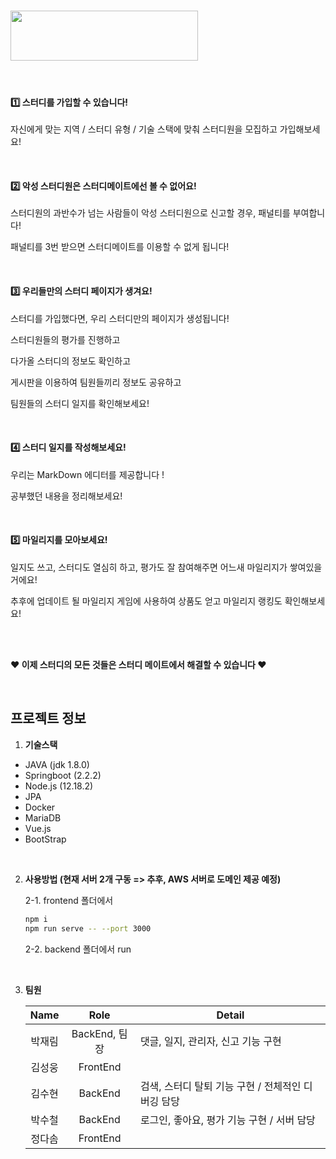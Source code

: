 # <img src="https://user-images.githubusercontent.com/29462979/89599346-43aa0300-d89a-11ea-8325-b6bcc69e899f.png" width="300" height="80">


<br>

#### :one:  스터디를 가입할 수 있습니다!

자신에게 맞는 지역 / 스터디 유형 / 기술 스택에 맞춰 스터디원을 모집하고 가입해보세요!


<br>

#### :two: 악성 스터디원은 스터디메이트에선 볼 수 없어요!

스터디원의 과반수가 넘는 사람들이 악성 스터디원으로 신고할 경우, 패널티를 부여합니다!

패널티를 3번 받으면 스터디메이트를 이용할 수 없게 됩니다!

<br>

#### :three: 우리들만의 스터디 페이지가 생겨요!

스터디를 가입했다면, 우리 스터디만의 페이지가 생성됩니다! 

스터디원들의 평가를 진행하고 

다가올 스터디의 정보도 확인하고

게시판을 이용하여 팀원들끼리 정보도 공유하고

팀원들의 스터디 일지를 확인해보세요!

<br>

#### :four: 스터디 일지를 작성해보세요!

우리는 MarkDown 에디터를 제공합니다 ! 

공부했던 내용을 정리해보세요!

<br>

#### :five: 마일리지를 모아보세요!

일지도 쓰고, 스터디도 열심히 하고, 평가도 잘 참여해주면 어느새 마일리지가 쌓여있을거에요!

추후에 업데이트 될 마일리지 게임에 사용하여 상품도 얻고 마일리지 랭킹도 확인해보세요!

<br><br>

__:heart: 이제 스터디의 모든 것들은 스터디 메이트에서 해결할 수 있습니다 :heart:__


<br>

## 프로젝트 정보 

1. __기술스택__

* JAVA (jdk 1.8.0)
* Springboot (2.2.2)
* Node.js (12.18.2)
* JPA
* Docker
* MariaDB
* Vue.js 
* BootStrap

<br>

2. __사용방법 (현재 서버 2개 구동 => 추후, AWS 서버로 도메인 제공 예정)__

   2-1. frontend 폴더에서

   ```bash
   npm i
   npm run serve -- --port 3000
   ```

   

   2-2. backend 폴더에서 run 
   

<br>


3. __팀원__ 

   |  Name  |     Role      | Detail                                             |
   | :----: | :-----------: | -------------------------------------------------- |
   | 박재림 | BackEnd, 팀장 | 댓글, 일지, 관리자, 신고 기능 구현                 |
   | 김성웅 |   FrontEnd    |                                                    |
   | 김수현 |    BackEnd    | 검색, 스터디 탈퇴 기능 구현 / 전체적인 디버깅 담당 |
   | 박수철 |    BackEnd    | 로그인, 좋아요, 평가 기능 구현 / 서버 담당         |
   | 정다솜 |   FrontEnd    |                                                    |

   

   

   

   